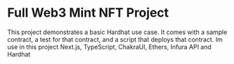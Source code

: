 # Full Web3 Mint NFT Project

This project demonstrates a basic Hardhat use case. It comes with a sample contract, a test for that contract, and a script that deploys that contract.
Im use in this project Next.js, TypeScript, ChakraUI, Ethers, Infura API and Hardhat 


